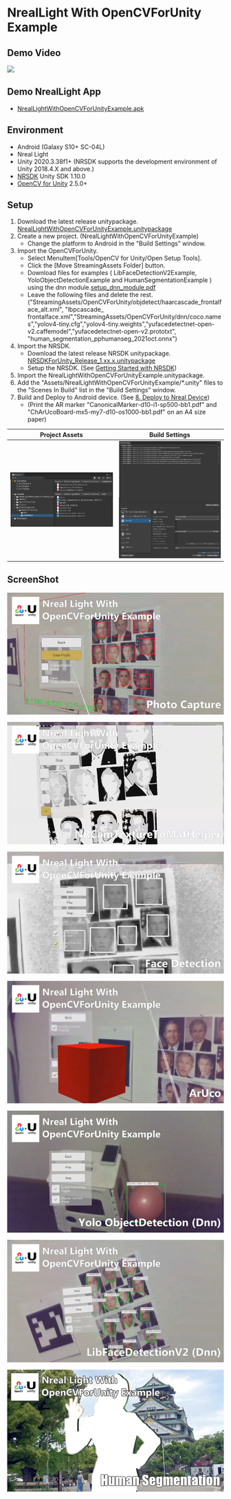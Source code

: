 # NrealLight With OpenCVForUnity Example


## Demo Video
[![](http://img.youtube.com/vi/8e_IjCBkpwQ/0.jpg)](https://youtu.be/8e_IjCBkpwQ)


## Demo NrealLight App
* [NrealLightWithOpenCVForUnityExample.apk](https://github.com/EnoxSoftware/NrealLightWithOpenCVForUnityExample/releases)


## Environment
* Android (Galaxy S10+ SC-04L)
* Nreal Light
* Unity 2020.3.38f1+ (NRSDK supports the development environment of Unity 2018.4.X and above.)
* [NRSDK](https://developer.nreal.ai/download)  Unity SDK 1.10.0 
* [OpenCV for Unity](https://assetstore.unity.com/packages/tools/integration/opencv-for-unity-21088?aid=1011l4ehR) 2.5.0+ 


## Setup
1. Download the latest release unitypackage. [NrealLightWithOpenCVForUnityExample.unitypackage](https://github.com/EnoxSoftware/NrealLightWithOpenCVForUnityExample/releases)
1. Create a new project. (NrealLightWithOpenCVForUnityExample)
    * Change the platform to Android in the "Build Settings" window.
1. Import the OpenCVForUnity.
    * Select MenuItem[Tools/OpenCV for Unity/Open Setup Tools].
    * Click the [Move StreamingAssets Folder] button.
    * Download files for examples ( LibFaceDetectionV2Example, YoloObjectDetectionExample and HumanSegmentationExample ) using the dnn module.[setup_dnn_module.pdf](https://github.com/EnoxSoftware/OpenCVForUnity/blob/master/Assets/OpenCVForUnity/StreamingAssets/OpenCVForUnity/dnn/setup_dnn_module.pdf)
    * Leave the following files and delete the rest. ("StreamingAssets/OpenCVForUnity/objdetect/haarcascade_frontalface_alt.xml", "lbpcascade_ frontalface.xml","StreamingAssets/OpenCVForUnity/dnn/coco.names","yolov4-tiny.cfg","yolov4-tiny.weights","yufacedetectnet-open-v2.caffemodel","yufacedetectnet-open-v2.prototxt", "human_segmentation_pphumanseg_2021oct.onnx")
1. Import the NRSDK.
    * Download the latest release NRSDK unitypackage. [NRSDKForUnity_Release_1.xx.x.unitypackage](https://developer.nreal.ai/download)
    * Setup the NRSDK. (See [Getting Started with NRSDK](https://nreal.gitbook.io/nrsdk/nrsdk-fundamentals/quickstart-for-android))
1. Import the NrealLightWithOpenCVForUnityExample.unitypackage.
1. Add the "Assets/NrealLightWithOpenCVForUnityExample/*.unity" files to the "Scenes In Build" list in the "Build Settings" window.
1. Build and Deploy to Android device. (See [8. Deploy to Nreal Device](https://nreal.gitbook.io/nrsdk/nrsdk-fundamentals/quickstart-for-android#8.-deploy-to-nreal-device))
    *  (Print the AR marker "CanonicalMarker-d10-i1-sp500-bb1.pdf" and "ChArUcoBoard-mx5-my7-d10-os1000-bb1.pdf" on an A4 size paper)


|Project Assets|Build Settings|
|---|---|
|![ProjectAssets.jpg](ProjectAssets.jpg)|![BuildSettings.jpg](BuildSettings.jpg)|


## ScreenShot
![screenshot01.jpg](screenshot01.jpg)

![screenshot02.jpg](screenshot02.jpg)

![screenshot03.jpg](screenshot03.jpg)

![screenshot04.jpg](screenshot04.jpg)

![screenshot05.jpg](screenshot05.jpg)

![screenshot05.jpg](screenshot06.jpg)

![screenshot05.jpg](screenshot07.jpg)

